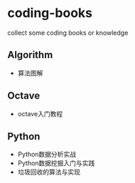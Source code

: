 # coding-books
collect some coding books or knowledge
## Algorithm
- 算法图解
## Octave
- octave入门教程
## Python
- Python数据分析实战
- Python数据挖掘入门与实践
- 垃圾回收的算法与实现